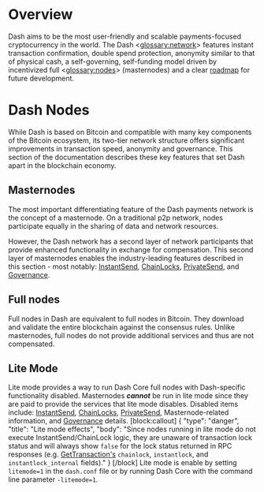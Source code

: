 # Overview

Dash aims to be the most user-friendly and scalable payments-focused cryptocurrency in the world. The Dash <<glossary:network>> features instant transaction confirmation, double spend protection, anonymity similar to that of physical cash, a self-governing, self-funding model driven by incentivized full <<glossary:nodes>> (masternodes) and a clear [roadmap](https://www.dash.org/roadmap/) for future development.

# Dash Nodes

While Dash is based on Bitcoin and compatible with many key components of the Bitcoin ecosystem, its two-tier network structure offers significant improvements in transaction speed, anonymity and governance. This section of the documentation describes these key features that set Dash apart in the blockchain economy.

## Masternodes

The most important differentiating feature of the Dash payments network is the concept of a masternode. On a traditional p2p network, nodes participate equally in the sharing of data and network resources.

However, the Dash network has a second layer of network participants that provide enhanced functionality in exchange for compensation. This second layer of masternodes enables the industry-leading features described in this section - most notably: [InstantSend](core-guide-dash-features-instantsend), [ChainLocks](core-guide-dash-features-chainlocks), [PrivateSend](core-guide-dash-features-privatesend), and [Governance](core-guide-dash-features-governance).

## Full nodes

Full nodes in Dash are equivalent to full nodes in Bitcoin. They download and validate the entire blockchain against the consensus rules. Unlike masternodes, full nodes do not provide additional services and thus are not compensated.

## Lite Mode

Lite mode provides a way to run Dash Core full nodes with Dash-specific functionality disabled. Masternodes **_cannot_** be run in lite mode since they are paid to provide the services that lite mode disables. Disabled items include: [InstantSend](core-guide-dash-features-instantsend), [ChainLocks](core-guide-dash-features-chainlocks), [PrivateSend](core-guide-dash-features-privatesend), Masternode-related information, and [Governance](core-guide-dash-features-governance) details.
[block:callout]
{
  "type": "danger",
  "title": "Lite mode effects",
  "body": "Since nodes running in lite mode do not execute InstantSend/ChainLock logic, they are unaware of transaction lock status and will always show `false` for the lock status returned in RPC responses (e.g. [GetTransaction's](core-api-ref-remote-procedure-calls-wallet.md#sectionget-transaction) `chainlock`, `instantlock`, and `instantlock_internal` fields)."
}
[/block]
Lite mode is enable by setting `litemode=1` in the `dash.conf` file or by running Dash Core with the command line parameter `-litemode=1`.